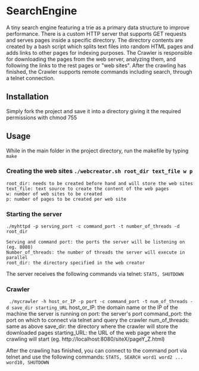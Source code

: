 # SearchEngine

A tiny search engine featuring a trie as a primary data structure to improve performance. There is a custom HTTP server that supports GET requests and serves pages inside a specific directory. The directory contents are created by a bash script which splits text files into random HTML pages and adds links to other pages for indexing purposes. The Crawler is responsible for downloading the pages from the web server, analyzing them, and following the links to the rest pages or "web sites". After the crawling has finished, the Crawler supports remote commands including search, through a telnet connection. 

## Installation

Simply fork the project and save it into a directory giving it the required permissions with chmod 755 <directory name>
  
## Usage

While in the main folder in the project directory, run the makefile by typing ``` make ```

### Creating the web sites ``` ./webcreator.sh root_dir text_file w p ```
    root_dir: needs to be created before hand and will store the web sites
    text_file: text source to create the content of the web pages
    w: number of web sites to be created
    p: number of pages to be created per web site
    
### Starting the server 
``` ./myhttpd -p serving_port -c command_port -t number_of_threads -d root_dir ```

    Serving and command port: the ports the server will be listening on (eg. 8080)
    Number_of_threads: the number of threads the server will execute in parallel
    root_dir: the directory specified in the web creator
    
The server receives the following commands via telnet:
    ``` STATS, SHUTDOWN ```
    
### Crawler
``` ./mycrawler -h host_or_IP -p port -c command_port -t num_of_threads -d save_dir starting_URL```
    host_or_IP: the domain name or the IP of the machine the server is running on
    port: the server's port
    command_port: the port on which to connect via telnet and query the crawler
    num_of_threads: same as above
    save_dir: the directory where the crawler will store the downloaded pages
    starting_URL: the URL of the web page where the crawling will start (eg. http://localhost:8080/siteX/pageY_Z.html) 
    
After the crawling has finished, you can connect to the command port via telnet and use the following commands:
    ```STATS, SEARCH word1 word2 ... word10, SHUTDOWN ```
    
